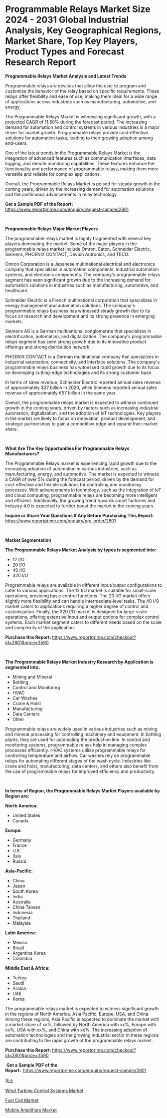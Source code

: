 <p><h1>Programmable Relays Market Size 2024 - 2031 Global Industrial Analysis, Key Geographical Regions, Market Share, Top Key Players, Product Types and Forecast Research Report</h1></p><p><strong>Programmable Relays Market Analysis and Latest Trends</strong></p>
<p><p>Programmable relays are devices that allow the user to program and customize the behavior of the relay based on specific requirements. These relays offer flexibility and ease of use, making them ideal for a wide range of applications across industries such as manufacturing, automotive, and energy.</p><p>The Programmable Relays Market is witnessing significant growth, with a projected CAGR of 11.50% during the forecast period. The increasing demand for automation and control systems in various industries is a major driver for market growth. Programmable relays provide cost-effective solutions for automation tasks, leading to their growing adoption among end-users.</p><p>One of the latest trends in the Programmable Relays Market is the integration of advanced features such as communication interfaces, data logging, and remote monitoring capabilities. These features enhance the functionality and performance of programmable relays, making them more versatile and reliable for complex applications.</p><p>Overall, the Programmable Relays Market is poised for steady growth in the coming years, driven by the increasing demand for automation solutions and the continuous advancements in relay technology.</p></p>
<p><strong>Get a Sample PDF of the Report:&nbsp;</strong> <a href="https://www.reportprime.com/enquiry/request-sample/2801">https://www.reportprime.com/enquiry/request-sample/2801</a></p>
<p>&nbsp;</p>
<p><strong>Programmable Relays Major Market Players</strong></p>
<p><p>The programmable relays market is highly fragmented with several key players dominating the market. Some of the major players in the programmable relays market include Omron, Eaton, Schneider Electric, Siemens, PHOENIX CONTACT, Devbin Autronics, and TECO.</p><p>Omron Corporation is a Japanese multinational electrical and electronics company that specializes in automation components, industrial automation systems, and electronic components. The company's programmable relays segment has seen significant growth due to the increasing demand for automation solutions in industries such as manufacturing, automotive, and healthcare.</p><p>Schneider Electric is a French multinational corporation that specializes in energy management and automation solutions. The company's programmable relays business has witnessed steady growth due to its focus on research and development and its strong presence in emerging markets.</p><p>Siemens AG is a German multinational conglomerate that specializes in electrification, automation, and digitalization. The company's programmable relays segment has seen strong growth due to its innovative product offerings and strong distribution network.</p><p>PHOENIX CONTACT is a German multinational company that specializes in industrial automation, connectivity, and interface solutions. The company's programmable relays business has witnessed rapid growth due to its focus on developing cutting-edge technologies and its strong customer base.</p><p>In terms of sales revenue, Schneider Electric reported annual sales revenue of approximately $27 billion in 2020, while Siemens reported annual sales revenue of approximately €57 billion in the same year.</p><p>Overall, the programmable relays market is expected to witness continued growth in the coming years, driven by factors such as increasing industrial automation, digitalization, and the adoption of IoT technologies. Key players in the market are likely to focus on innovation, product development, and strategic partnerships to gain a competitive edge and expand their market share.</p></p>
<p>&nbsp;</p>
<p><strong>What Are The Key Opportunities For Programmable Relays Manufacturers?</strong></p>
<p><p>The Programmable Relays market is experiencing rapid growth due to the increasing adoption of automation in various industries, such as manufacturing, energy, and automotive. The market is expected to witness a CAGR of over 5% during the forecast period, driven by the demand for cost-effective and flexible solutions for controlling and monitoring processes. With advancements in technology, such as the integration of IoT and cloud computing, programmable relays are becoming more intelligent and efficient. Additionally, the growing trend towards smart factories and Industry 4.0 is expected to further boost the market in the coming years.</p></p>
<p><strong>Inquire or Share Your Questions If Any Before Purchasing This Report:</strong> <a href="https://www.reportprime.com/enquiry/pre-order/2801">https://www.reportprime.com/enquiry/pre-order/2801</a></p>
<p>&nbsp;</p>
<p><strong>Market Segmentation</strong></p>
<p><strong>The Programmable Relays Market Analysis by types is segmented into:</strong></p>
<p><ul><li>12 I/O</li><li>20 I/O</li><li>40 I/O</li><li>320 I/O</li></ul></p>
<p><p>Programmable relays are available in different input/output configurations to cater to various applications. The 12 I/O market is suitable for small-scale operations, providing basic control functions. The 20 I/O market offers slightly more flexibility and can handle intermediate-level tasks. The 40 I/O market caters to applications requiring a higher degree of control and customization. Finally, the 320 I/O market is designed for large-scale operations, offering extensive input and output options for complex control systems. Each market segment caters to different needs based on the scale and complexity of the application.</p></p>
<p><strong>Purchase this Report:&nbsp;</strong><a href="https://www.reportprime.com/checkout?id=2801&price=3590">https://www.reportprime.com/checkout?id=2801&price=3590</a></p>
<p>&nbsp;</p>
<p><strong>The Programmable Relays Market Industry Research by Application is segmented into:</strong></p>
<p><ul><li>Mining and Mineral</li><li>Bottling</li><li>Control and Monitoring</li><li>HVAC</li><li>Car Washes</li><li>Crane & Hoist</li><li>Manufacturing</li><li>Data Centers</li><li>Other</li></ul></p>
<p><p>Programmable relays are widely used in various industries such as mining and mineral processing for controlling machinery and equipment. In bottling plants, they are used for automating the production line. In control and monitoring systems, programmable relays help in managing complex processes efficiently. HVAC systems utilize programmable relays for controlling temperature and airflow. Car washes rely on programmable relays for automating different stages of the wash cycle. Industries like crane and hoist, manufacturing, data centers, and others also benefit from the use of programmable relays for improved efficiency and productivity.</p></p>
<p>&nbsp;</p>
<p><strong>In terms of Region, the Programmable Relays Market Players available by Region are:</strong></p>
<p>
    <p> <strong> North America: </strong>
        <ul>
            <li>United States</li>
            <li>Canada</li>
        </ul>
        </p> 
    <p> <strong> Europe: </strong>
        <ul>
            <li>Germany</li>
            <li>France</li>
            <li>U.K.</li>
            <li>Italy</li>
            <li>Russia</li>
        </ul>
        </p> 
    <p> <strong> Asia-Pacific: </strong>
        <ul>
            <li>China</li>
            <li>Japan</li>
            <li>South Korea</li>
            <li>India</li>
            <li>Australia</li>
            <li>China Taiwan</li>
            <li>Indonesia</li>
            <li>Thailand</li>
            <li>Malaysia</li>
        </ul>
        </p> 
    <p> <strong> Latin America: </strong>
        <ul>
            <li>Mexico</li>
            <li>Brazil</li>
            <li>Argentina Korea</li>
            <li>Colombia</li>
        </ul>
        </p> 
    <p> <strong> Middle East & Africa: </strong>
        <ul>
            <li>Turkey</li>
            <li>Saudi</li>
            <li>Arabia</li>
            <li>UAE</li>
            <li>Korea</li>
        </ul>
    </p>
    </p>
<p><p>The programmable relays market is expected to witness significant growth in the regions of North America, Asia Pacific, Europe, USA, and China. Among these regions, Asia Pacific is expected to dominate the market with a market share of xx%, followed by North America with xx%, Europe with xx%, USA with xx%, and China with xx%. The increasing adoption of automation technologies and the growing industrial sector in these regions are contributing to the rapid growth of the programmable relays market.</p></p>
<p><strong>Purchase this Report: </strong><a href="https://www.reportprime.com/checkout?id=2801&price=3590">https://www.reportprime.com/checkout?id=2801&price=3590</a></p>
<p>&nbsp;<strong>Get a Sample PDF of the Report:&nbsp;&nbsp;</strong><a href="https://www.reportprime.com/enquiry/request-sample/2801">https://www.reportprime.com/enquiry/request-sample/2801</a></p>
<p><strong></strong></p>
<p><p><a href="https://medium.com/@prestoniegand56562023/%EB%8F%85%EC%86%8C-%EC%8B%9C%EC%9E%A5-%EC%A2%85%EB%A5%98-%EC%9D%91%EC%9A%A9-%EB%B0%8F-%EC%A7%80%EB%A6%AC%EC%97%90-%EB%8C%80%ED%95%9C-%ED%8F%AC%EA%B4%84%EC%A0%81-%ED%8F%89%EA%B0%80-c66f92d17b94">독소</a></p><p><a href="https://medium.com/@caroline.hamilton5656/wind-turbine-control-systems-market-share-evolution-and-market-growth-trends-2024-2031-cb4ed374cbde">Wind Turbine Control Systems Market</a></p><p><a href="https://medium.com/@keyarraglove/fuel-cell-market-insight-market-trends-growth-forecasted-from-2024-to-2031-f003b2667ffd">Fuel Cell Market</a></p><p><a href="https://github.com/YashRP12/Market-Research-Report-List-3/blob/main/mobile-amplifiers-market.md">Mobile Amplifiers Market</a></p></p>